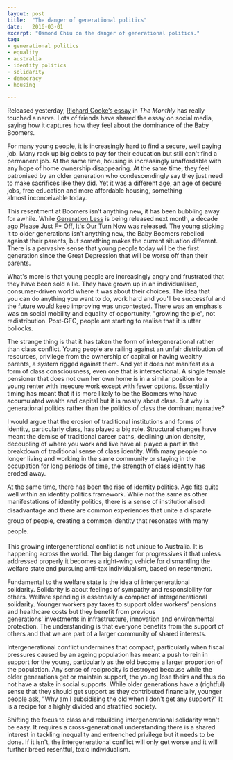 ```yaml
---
layout: post
title:  "The danger of generational politics"
date:   2016-03-01
excerpt: "Osmond Chiu on the danger of generational politics."
tag:
- generational politics
- equality
- australia
- identity politics
- solidarity
- democracy
- housing

---
```



<p>Released yesterday,&nbsp;<a href="https://www.themonthly.com.au/issue/2016/march/1456750800/richard-cooke/boomer-supremacy">Richard Cooke’s essay</a>&nbsp;in <em>The Monthly</em>&nbsp;has really touched a nerve. Lots of friends have shared the essay&nbsp;on social media, saying how it captures how they feel about the dominance of the Baby Boomers.</p>
<p>For many young people, it is increasingly hard to find a secure, well paying job. Many rack up big debts to pay for their education but still can't find a permanent job. At the same time, housing is increasingly unaffordable with any hope of home ownership disappearing. At the same time,&nbsp;they feel patronised by an older generation who condescendingly say they just need to make sacrifices like they did. Yet&nbsp;it&nbsp;was a different age, an age of secure jobs, free education and more affordable housing, something almost&nbsp;inconceivable today.</p>
<p>This resentment at Boomers isn’t anything new, it has been bubbling away for awhile. While <a href="http://www.blackincbooks.com/books/generation-less">Generation Less</a> is being released next month, a decade ago <a href="http://www.smh.com.au/news/book-reviews/please-just-f-off-its-our-turn-now/2006/03/14/1142098435830.html">Please Just F* Off, It's Our Turn Now</a> was released. The young sticking it to older generations isn’t anything new, the Baby Boomers rebelled against their parents, but something&nbsp;makes the current situation different. There is a pervasive sense that young people today will be the first generation since the Great Depression that will be worse off than their parents.</p>
<p>What's more is that young people are increasingly angry and frustrated that they have been sold a lie. They&nbsp;have grown up in an individualised, consumer-driven world where it was about their choices. The idea that you&nbsp;can do anything you want to do, work hard and you'll be successful and the future would keep improving was uncontested. There was an emphasis was on social mobility and equality of opportunity, "growing the pie", not redistribution. Post-GFC, people are starting to realise that it is utter bollocks.</p>
<p>The strange thing is that it has taken the form of intergenerational rather than class conflict. Young people are railing against an unfair distribution of resources, privilege from the ownership of capital or having wealthy parents, a system rigged against them. And yet it does not manifest as a form of class consciousness, even one that is intersectional.&nbsp;A&nbsp;single female pensioner that does not own her own home is in a similar position to&nbsp;a young renter with insecure work&nbsp;except with fewer options.&nbsp;Essentially timing has meant that it is more likely to be the Boomers who have accumulated wealth and capital but it is mostly about class. But why is generational politics rather than the politics of class the dominant narrative?</p>
<p>I would argue that the erosion of traditional institutions and forms of identity, particularly class, has played a big role. Structural changes&nbsp;have meant&nbsp;the demise of traditional career paths, declining union density, decoupling of where you work and live have all played a part in the breakdown of traditional sense of class identity. With many&nbsp;people no longer living and working in the same community or staying in the occupation for long periods of time, the strength of class identity has eroded away.</p>
<p>At the same time, there has been the rise of identity politics. Age fits quite well within an identity politics framework. While not the same as other manifestations of identity politics, there is a sense of institutionalised disadvantage<span style="line-height:1.7;">&nbsp;and there are common experiences that unite a disparate group of people, creating a common identity that resonates with many people.</span></p>
<p>This growing intergenerational conflict is not unique to Australia. It is happening across the world.&nbsp;The big danger for progressives it that unless addressed properly it becomes a right-wing&nbsp;vehicle for dismantling the welfare state and pursuing anti-tax individualism, based on resentment.</p>
<p>Fundamental to the welfare state is&nbsp;the idea of intergenerational solidarity.&nbsp;Solidarity is about feelings of sympathy and responsibility for others. Welfare spending is essentially a compact of intergenerational solidarity.&nbsp;Younger workers pay taxes to support older workers’ pensions and healthcare costs but&nbsp;they benefit from previous generations'&nbsp;investments in infrastructure, innovation and environmental protection.&nbsp;The understanding is that everyone benefits from the support of others&nbsp;and that we are part of a larger community of shared interests.</p>
<p>Intergenerational conflict undermines that compact, particularly when fiscal pressures caused by an ageing population has meant a push to rein in support for the young, particularly as the old become a larger proportion of the population.&nbsp;Any sense of reciprocity is destroyed because while the older generations get or maintain support, the young&nbsp;lose theirs and thus do not have a stake in social supports. While older generations have a (rightful) sense that they should get support as they contributed financially, younger people ask, "Why am I subsidising the old when I don't get any support?" It is a recipe for a highly divided and stratified society.</p>
<p>Shifting the focus to class and rebuilding intergenerational solidarity won't be easy.&nbsp;It requires a cross-generational&nbsp;understanding there is a shared interest in tackling inequality and entrenched privilege but it needs to be done. If it isn't, the intergenerational conflict will only get worse and it will further breed resentful, toxic individualism.</p>
<p>&nbsp;</p>
